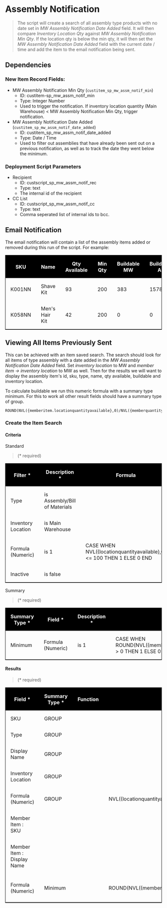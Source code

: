   <style>
    table {
      border-spacing: 0px;
      border: 1px solid #000;
    }

    table tr:nth-child(1) {
      background-color: #000;
      color: #fff;
    }

    table td,
    table th {
      padding: 1em;
    }
  </style>

# Assembly Notification

> The script will create a search of all assembly type products with no date set in <em>MW Assembly Notification Date Added</em> field. It will then compare <em>Inventory Location Qty</em> against <em>MW Assembly Notification Min Qty</em>. If the location qty is below the min qty, it will then set the <em>MW Assembly Notification Date Added</em> field with the current date / time and add the item to the email notification being sent.

## Dependencies

### New Item Record Fields:

- MW Assembly Notification Min Qty (`custitem_sp_mw_assm_notif_min`)
  - ID: custitem-sp_mw_assm_notif_min
  - Type: Integer Number
  - Used to trigger the notification. If inventory location quantity (Main Warehouse) < MW Assembly Notification Min Qty, trigger notification.
- MW Assembly Notification Date Added (`custitem_sp_mw_assm_notif_date_added`)
  - ID: custitem_sp_mw_assm_notif_date_added
  - Type: Date / Time
  - Used to filter out assemblies that have already been sent out on a previous notification, as well as to track the date they went below the minimum.

### Deployment Script Parameters

- Recipient
  - ID: custscript_sp_mw_assm_notif_rec
  - Type: text
  - The internal id of the recipient
- CC List
  - ID: custscript_sp_mw_assm_notif_cc
  - Type: text
  - Comma seperated list of internal ids to bcc.

## Email Notification

The email notification will contain a list of the assembly items added or removed during this run of the script. For example:

<table>
  <tr>
    <th>SKU</th>
    <th>Name</th>
    <th>Qty Available</th>
    <th>Min Qty</th>
    <th>Buildable MW</th>
    <th>Buildable All</th>
    <th>Date Added</th>
  </tr>
  <tr>
    <td>K001NN</td>
    <td>Shave Kit</td>
    <td>93</td>
    <td>200</td>
    <td>383</td>
    <td>1578</td>
    <td>2022-01-26</td>
  </tr>
  <tr>
    <td>K058NN</td>
    <td>Men's Hair Kit</td>
    <td>42</td>
    <td>200</td>
    <td>0</td>
    <td>0</td>
    <td>2022-01-26</td>
  </tr>
</table>

## Viewing All Items Previously Sent

This can be achieved with an item saved search. The search should look for all items of type assembly with a date added in the <em>MW Assembly Notification Date Added</em> field. Set <em>inventory location</em> to MW and <em>member item -> inventory location</em> to MW as well. Then for the results we will want to display the assembly item's id, sku, type, name, qty available, buildable and inventory location.

To calculate buildable we run this numeric formula with a summary type minimum. For this to work all other result fields should have a summary type of group.

```
ROUND(NVL({memberitem.locationquantityavailable},0)/NVL({memberquantity},0),0)
```

### Create the Item Search

#### Criteria

Standard

> (\* required)

<table>
  <tr>
    <th>Filter *</th>
    <th>Description *</th>
    <th>Formula</th>
  </tr>
  <tr>
    <td>Type</td>
    <td>is Assembly/Bill of Materials</td>
    <td></td>
  </tr>
  <tr>
    <td>Inventory Location</td>
    <td>is Main Warehouse</td>
    <td></td>
  </tr>
  <tr>
    <td>Formula (Numeric)</td>
    <td>is 1</td>
    <td>CASE WHEN NVL({locationquantityavailable},0) <= 100 THEN 1 ELSE 0 END</td>
  </tr>
  <tr>
    <td>Inactive</td>
    <td>is false</td>
    <td></td>
  </tr>
</table>

Summary

> (\* required)

<table>
  <tr>
    <th>Summary Type *</th>
    <th>Field *</th>
    <th>Description *</th>
    <th>Formula</th>
  </tr>
  <tr>
    <td>Minimum</td>
    <td>Formula (Numeric)</td>
    <td>is 1</td>
    <td>CASE WHEN ROUND(NVL({memberitem.locationquantityavailable},0)/NVL({memberquantity},0),0) > 0 THEN 1 ELSE 0 END</td>
  </tr>
</table>

#### Results

> (\* required)

<table>
  <tr>
    <th>Field *</th>
    <th>Summary Type *</th>
    <th>Function</th>
    <th>Formula</th>
    <th>Custom Label</th>
    <th>Summary Label</th>
  </tr>
  <tr>
    <td>SKU</td>
    <td>GROUP</td>
    <td></td>
    <td></td>
    <td>SKU</td>
    <td></td>
  </tr>
  <tr>
    <td>Type</td>
    <td>GROUP</td>
    <td></td>
    <td></td>
    <td></td>
    <td></td>
  </tr>
  <tr>
    <td>Display Name</td>
    <td>GROUP</td>
    <td></td>
    <td></td>
    <td></td>
    <td></td>
  </tr>
  <tr>
    <td>Inventory Location</td>
    <td>GROUP</td>
    <td></td>
    <td></td>
    <td></td>
    <td></td>
  </tr>
  <tr>
    <td>Formula (Numeric)</td>
    <td>GROUP</td>
    <td></td>
    <td>NVL({locationquantityavailable, 0})</td>
    <td>Location Available</td>
    <td></td>
  </tr>
  <tr>
    <td>Member Item : SKU</td>
    <td></td>
    <td></td>
    <td></td>
    <td>Member Item SKU</td>
    <td></td>
  </tr>
  <tr>
    <td>Member Item : Display Name</td>
    <td></td>
    <td></td>
    <td></td>
    <td>Member Item Display Name</td>
    <td></td>
  </tr>
  <tr>
    <td>Formula (Numeric)</td>
    <td>Minimum</td>
    <td></td>
    <td>ROUND(NVL({memberitem.locationquantityavailable},0)/NVL({memberquantity},0),0)</td>
    <td>Member Item Available</td>
    <td>Buildable</td>
  </tr>
</table>
